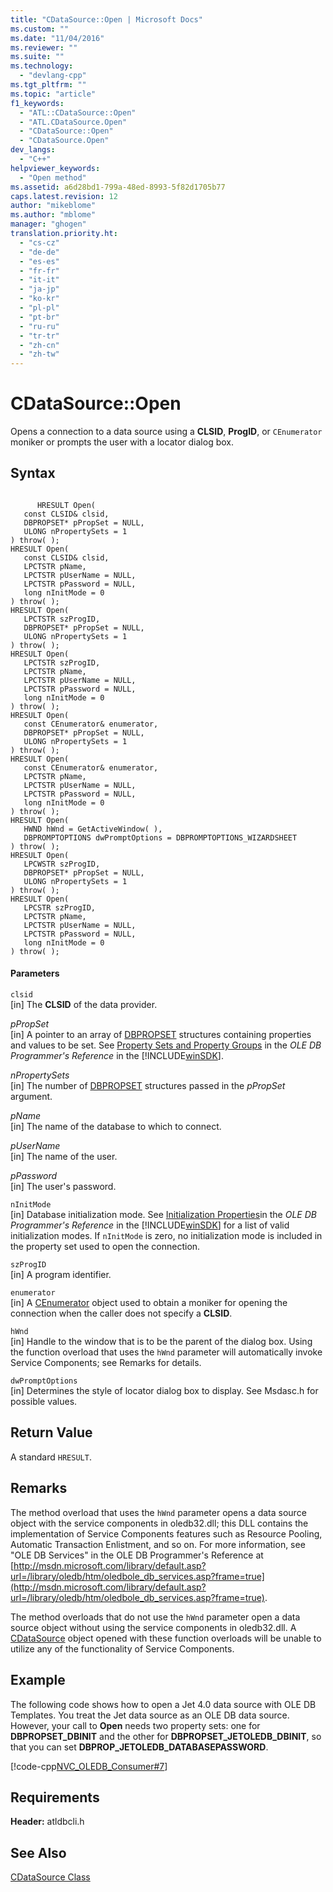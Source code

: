 ```yaml
---
title: "CDataSource::Open | Microsoft Docs"
ms.custom: ""
ms.date: "11/04/2016"
ms.reviewer: ""
ms.suite: ""
ms.technology: 
  - "devlang-cpp"
ms.tgt_pltfrm: ""
ms.topic: "article"
f1_keywords: 
  - "ATL::CDataSource::Open"
  - "ATL.CDataSource.Open"
  - "CDataSource::Open"
  - "CDataSource.Open"
dev_langs: 
  - "C++"
helpviewer_keywords: 
  - "Open method"
ms.assetid: a6d28bd1-799a-48ed-8993-5f82d1705b77
caps.latest.revision: 12
author: "mikeblome"
ms.author: "mblome"
manager: "ghogen"
translation.priority.ht: 
  - "cs-cz"
  - "de-de"
  - "es-es"
  - "fr-fr"
  - "it-it"
  - "ja-jp"
  - "ko-kr"
  - "pl-pl"
  - "pt-br"
  - "ru-ru"
  - "tr-tr"
  - "zh-cn"
  - "zh-tw"
---
```

# CDataSource::Open
Opens a connection to a data source using a **CLSID**, **ProgID**, or `CEnumerator` moniker or prompts the user with a locator dialog box.  
  
## Syntax  
  
```  
  
      HRESULT Open(  
   const CLSID& clsid,  
   DBPROPSET* pPropSet = NULL,  
   ULONG nPropertySets = 1   
) throw( );  
HRESULT Open(  
   const CLSID& clsid,  
   LPCTSTR pName,  
   LPCTSTR pUserName = NULL,  
   LPCTSTR pPassword = NULL,  
   long nInitMode = 0   
) throw( );  
HRESULT Open(  
   LPCTSTR szProgID,  
   DBPROPSET* pPropSet = NULL,  
   ULONG nPropertySets = 1   
) throw( );  
HRESULT Open(  
   LPCTSTR szProgID,  
   LPCTSTR pName,  
   LPCTSTR pUserName = NULL,  
   LPCTSTR pPassword = NULL,  
   long nInitMode = 0   
) throw( );  
HRESULT Open(  
   const CEnumerator& enumerator,  
   DBPROPSET* pPropSet = NULL,  
   ULONG nPropertySets = 1   
) throw( );  
HRESULT Open(  
   const CEnumerator& enumerator,  
   LPCTSTR pName,  
   LPCTSTR pUserName = NULL,  
   LPCTSTR pPassword = NULL,  
   long nInitMode = 0   
) throw( );  
HRESULT Open(  
   HWND hWnd = GetActiveWindow( ),  
   DBPROMPTOPTIONS dwPromptOptions = DBPROMPTOPTIONS_WIZARDSHEET   
) throw( );  
HRESULT Open(   
   LPCWSTR szProgID,   
   DBPROPSET* pPropSet = NULL,   
   ULONG nPropertySets = 1   
) throw( );  
HRESULT Open(   
   LPCSTR szProgID,   
   LPCTSTR pName,   
   LPCTSTR pUserName = NULL,   
   LPCTSTR pPassword = NULL,   
   long nInitMode = 0   
) throw( );  
```  
  
#### Parameters  
 `clsid`  
 [in] The **CLSID** of the data provider.  
  
 *pPropSet*  
 [in] A pointer to an array of [DBPROPSET](https://msdn.microsoft.com/en-us/library/ms714367.aspx) structures containing properties and values to be set. See [Property Sets and Property Groups](https://msdn.microsoft.com/en-us/library/ms713696.aspx) in the *OLE DB Programmer's Reference* in the [!INCLUDE[winSDK](../../atl/includes/winsdk_md.md)].  
  
 *nPropertySets*  
 [in] The number of [DBPROPSET](https://msdn.microsoft.com/en-us/library/ms714367.aspx) structures passed in the *pPropSet* argument.  
  
 *pName*  
 [in] The name of the database to which to connect.  
  
 *pUserName*  
 [in] The name of the user.  
  
 *pPassword*  
 [in] The user's password.  
  
 `nInitMode`  
 [in] Database initialization mode. See [Initialization Properties](https://msdn.microsoft.com/en-us/library/ms723127.aspx)in the *OLE DB Programmer's Reference* in the [!INCLUDE[winSDK](../../atl/includes/winsdk_md.md)] for a list of valid initialization modes. If `nInitMode` is zero, no initialization mode is included in the property set used to open the connection.  
  
 `szProgID`  
 [in] A program identifier.  
  
 `enumerator`  
 [in] A [CEnumerator](../../data/oledb/cenumerator-class.md) object used to obtain a moniker for opening the connection when the caller does not specify a **CLSID**.  
  
 `hWnd`  
 [in] Handle to the window that is to be the parent of the dialog box. Using the function overload that uses the `hWnd` parameter will automatically invoke Service Components; see Remarks for details.  
  
 `dwPromptOptions`  
 [in] Determines the style of locator dialog box to display. See Msdasc.h for possible values.  
  
## Return Value  
 A standard `HRESULT`.  
  
## Remarks  
 The method overload that uses the `hWnd` parameter opens a data source object with the service components in oledb32.dll; this DLL contains the implementation of Service Components features such as Resource Pooling, Automatic Transaction Enlistment, and so on. For more information, see "OLE DB Services" in the OLE DB Programmer's Reference at [http://msdn.microsoft.com/library/default.asp?url=/library/oledb/htm/oledbole_db_services.asp?frame=true](http://msdn.microsoft.com/library/default.asp?url=/library/oledb/htm/oledbole_db_services.asp?frame=true).  
  
 The method overloads that do not use the `hWnd` parameter open a data source object without using the service components in oledb32.dll. A [CDataSource](../../data/oledb/cdatasource-class.md) object opened with these function overloads will be unable to utilize any of the functionality of Service Components.  
  
## Example  
 The following code shows how to open a Jet 4.0 data source with OLE DB Templates. You treat the Jet data source as an OLE DB data source. However, your call to **Open** needs two property sets: one for **DBPROPSET_DBINIT** and the other for **DBPROPSET_JETOLEDB_DBINIT**, so that you can set **DBPROP_JETOLEDB_DATABASEPASSWORD**.  
  
 [!code-cpp[NVC_OLEDB_Consumer#7](../../data/oledb/codesnippet/cpp/cdatasource-open_1.cpp)]  
  
## Requirements  
 **Header:** atldbcli.h  
  
## See Also  
 [CDataSource Class](../../data/oledb/cdatasource-class.md)